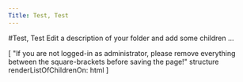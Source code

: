 ```yaml
---
Title: Test, Test
---
```

#Test, Test
Edit a description of your folder and add some children ...

[ "If you are not logged-in as administrator, please remove everything between the square-brackets before saving the page!"
structure renderListOfChildrenOn: html ]
